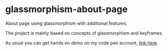 # glassmorphism-about-page
About page using glassmorphism with additional features.

The project is mainly based on concepts of glassmorphism and keyframes.

As usual you can get hands on demo on my code pen account, [link here](https://codepen.io/bhargavkadali39/pen/BadwyGW).
